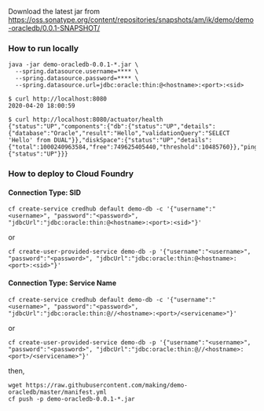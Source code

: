 

Download the latest jar from
https://oss.sonatype.org/content/repositories/snapshots/am/ik/demo/demo-oracledb/0.0.1-SNAPSHOT/


### How to run locally

```
java -jar demo-oracledb-0.0.1-*.jar \
  --spring.datasource.username=**** \
  --spring.datasource.password=**** \
  --spring.datasource.url=jdbc:oracle:thin:@<hostname>:<port>:<sid>
```

```
$ curl http://localhost:8080
2020-04-20 18:00:59
```

```
$ curl http://localhost:8080/actuator/health
{"status":"UP","components":{"db":{"status":"UP","details":{"database":"Oracle","result":"Hello","validationQuery":"SELECT 'Hello' from DUAL"}},"diskSpace":{"status":"UP","details":{"total":1000240963584,"free":749625405440,"threshold":10485760}},"ping":{"status":"UP"}}}
```

### How to deploy to Cloud Foundry

#### Connection Type: SID

```
cf create-service credhub default demo-db -c '{"username":"<username>", "password":"<password>", "jdbcUrl":"jdbc:oracle:thin:@<hostname>:<port>:<sid>"}'
```

or 

```
cf create-user-provided-service demo-db -p '{"username":"<username>", "password":"<password>", "jdbcUrl":"jdbc:oracle:thin:@<hostname>:<port>:<sid>"}'
```
#### Connection Type: Service Name

```
cf create-service credhub default demo-db -c '{"username":"<username>", "password":"<password>", "jdbcUrl":"jdbc:oracle:thin:@//<hostname>:<port>/<servicename>"}'
```

or 

```
cf create-user-provided-service demo-db -p '{"username":"<username>", "password":"<password>", "jdbcUrl":"jdbc:oracle:thin:@//<hostname>:<port>/<servicename>"}'
```

then,

```
wget https://raw.githubusercontent.com/making/demo-oracledb/master/manifest.yml
cf push -p demo-oracledb-0.0.1-*.jar	
```

